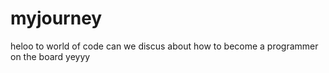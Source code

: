 # myjourney
heloo to world of code can we discus about how to become a programmer on the board yeyyy
